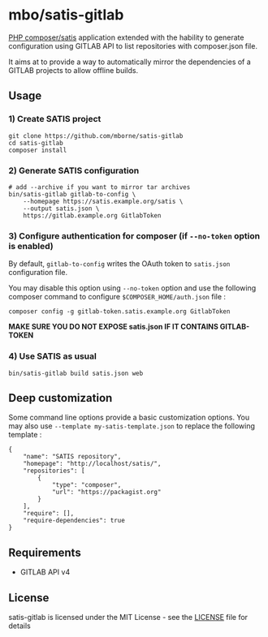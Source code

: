 # mbo/satis-gitlab

[PHP composer/satis](https://github.com/composer/satis) application extended with the hability to generate configuration using GITLAB API to list repositories with composer.json file.

It aims at to provide a way to automatically mirror the dependencies of a GITLAB projects to allow offline builds.

## Usage


### 1) Create SATIS project

```
git clone https://github.com/mborne/satis-gitlab
cd satis-gitlab
composer install
```

### 2) Generate SATIS configuration

```
# add --archive if you want to mirror tar archives
bin/satis-gitlab gitlab-to-config \
    --homepage https://satis.example.org/satis \
    --output satis.json \
    https://gitlab.example.org GitlabToken
```

### 3) Configure authentication for composer (if `--no-token` option is enabled)

By default, `gitlab-to-config` writes the OAuth token to `satis.json` configuration file. 

You may disable this option using `--no-token` option and use the following composer command to configure `$COMPOSER_HOME/auth.json` file :

`composer config -g gitlab-token.satis.example.org GitlabToken`

**MAKE SURE YOU DO NOT EXPOSE satis.json IF IT CONTAINS GITLAB-TOKEN**

### 4) Use SATIS as usual

```
bin/satis-gitlab build satis.json web
```


## Deep customization

Some command line options provide a basic customization options. You may also use `--template my-satis-template.json` to replace the following template :

```
{
    "name": "SATIS repository",
    "homepage": "http://localhost/satis/",
    "repositories": [
        {
            "type": "composer",
            "url": "https://packagist.org"
        }
    ],
    "require": [],
    "require-dependencies": true
}
```


## Requirements

* GITLAB API v4

## License

satis-gitlab is licensed under the MIT License - see the [LICENSE](LICENSE) file for details
 
